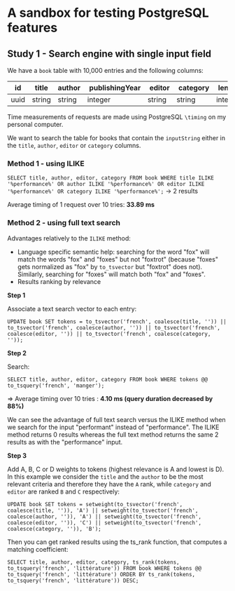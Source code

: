 # A sandbox for testing PostgreSQL features

## Study 1 - Search engine with single input field

We have a `book` table with 10,000 entries and the following columns:

| id   | title  | author |  publishingYear |  editor |  category |  lendingNumber2017 |
| ---- | ------ | ------ | --------------- | ------- | --------- | ------------------ |
| uuid | string | string | integer         | string  | string    | integer            |

Time measurements of requests are made using PostgreSQL `\timing` on my personal computer.

We want to search the table for books that contain the `inputString` either in the `title`, `author`, `editor` or `category` columns.

### Method 1 - using ILIKE

`SELECT title, author, editor, category FROM book WHERE title ILIKE '%performance%' OR author ILIKE '%performance%' OR editor ILIKE '%performance%' OR category ILIKE '%performance%';` -> 2 results

Average timing of 1 request over 10 tries: **33.89 ms**

### Method 2 - using full text search

Advantages relatively to the `ILIKE` method:

* Language specific semantic help: searching for the word "fox" will match the words "fox" and "foxes" but not "foxtrot" (because "foxes" gets normalized as "fox" by `to_tsvector` but "foxtrot" does not). Similarly, searching for "foxes" will match both "fox" and "foxes".
* Results ranking by relevance

**Step 1**

Associate a text search vector to each entry:

`UPDATE book SET tokens = to_tsvector('french', coalesce(title, '')) || to_tsvector('french', coalesce(author, '')) || to_tsvector('french', coalesce(editor, '')) || to_tsvector('french', coalesce(category, ''));`

**Step 2**

Search:

`SELECT title, author, editor, category FROM book WHERE tokens @@ to_tsquery('french', 'manger');`

=> Average timing over 10 tries : **4.10 ms (query duration decreased by 88%)**

We can see the advantage of full text search versus the ILIKE method when we search for the input "performant" instead of "performance". The ILIKE method returns 0 results whereas the full text method returns the same 2 results as with the "performance" input.

**Step 3**

Add A, B, C or D weights to tokens (highest relevance is A and lowest is D). In this example we consider the `title` and the `author` to be the most relevant criteria and therefore they have the `A` rank, while `category` and `editor` are ranked `B` and `C` respectively:

`UPDATE book SET tokens = setweight(to_tsvector('french', coalesce(title, '')), 'A') || setweight(to_tsvector('french', coalesce(author, '')), 'A') || setweight(to_tsvector('french', coalesce(editor, '')), 'C') || setweight(to_tsvector('french', coalesce(category, '')), 'B');`

Then you can get ranked results using the ts_rank function, that computes a matching coefficient:

`SELECT title, author, editor, category, ts_rank(tokens, to_tsquery('french', 'littérature')) FROM book WHERE tokens @@ to_tsquery('french', 'littérature') ORDER BY ts_rank(tokens, to_tsquery('french', 'littérature')) DESC;`
